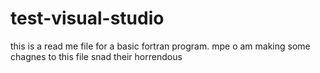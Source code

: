 # test-visual-studio
this is a read me file for a basic fortran program.
mpe o am making some chagnes to this file snad their horrendous


